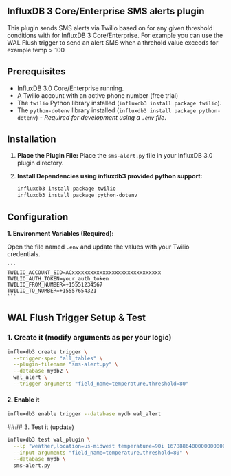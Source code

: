 ## InfluxDB 3 Core/Enterprise SMS alerts plugin

This plugin sends SMS alerts via Twilio based on for any given threshold conditions with for  InfluxDB 3 Core/Enterprise. For example you can use the WAL Flush trigger to send an alert SMS when a threhold value exceeds for example temp > 100 

## Prerequisites

*   InfluxDB 3.0 Core/Enterprise running.
*   A Twilio account with an active phone number (free trial)
*   The `twilio` Python library installed (`influxdb3 install package twilio`).
*   The `python-dotenv` library installed (`influxdb3 install package python-dotenv`) - *Required for development using a `.env` file*.

## Installation

1.  **Place the Plugin File:** Place the `sms-alert.py` file in your InfluxDB 3.0 plugin directory.

2.  **Install Dependencies using influxdb3 provided python support:**
    ```bash
    influxdb3 install package twilio
    influxdb3 install package python-dotenv
    ```

## Configuration

**1. Environment Variables (Required):**

 Open the file named `.env` and update the values with your Twilio credentials. 

    ```
    TWILIO_ACCOUNT_SID=ACxxxxxxxxxxxxxxxxxxxxxxxxxxxxx
    TWILIO_AUTH_TOKEN=your_auth_token
    TWILIO_FROM_NUMBER=+15551234567
    TWILIO_TO_NUMBER=+15557654321
    ```

## WAL Flush Trigger Setup & Test

### 1. Create it (modify arguments as per your logic)
```bash
influxdb3 create trigger \
  --trigger-spec "all_tables" \
  --plugin-filename "sms-alert.py" \
  --database mydb2 \
  wal_alert \
  --trigger-arguments "field_name=temperature,threshold=80"
```

#### 2. Enable it
```bash
influxdb3 enable trigger --database mydb wal_alert
```

#### 3. Test it (update)
```bash
influxdb3 test wal_plugin \
  --lp "weather,location=us-midwest temperature=90i 1678886400000000000" \
  --input-arguments "field_name=temperature,threshold=80" \
  --database mydb \
  sms-alert.py
```
